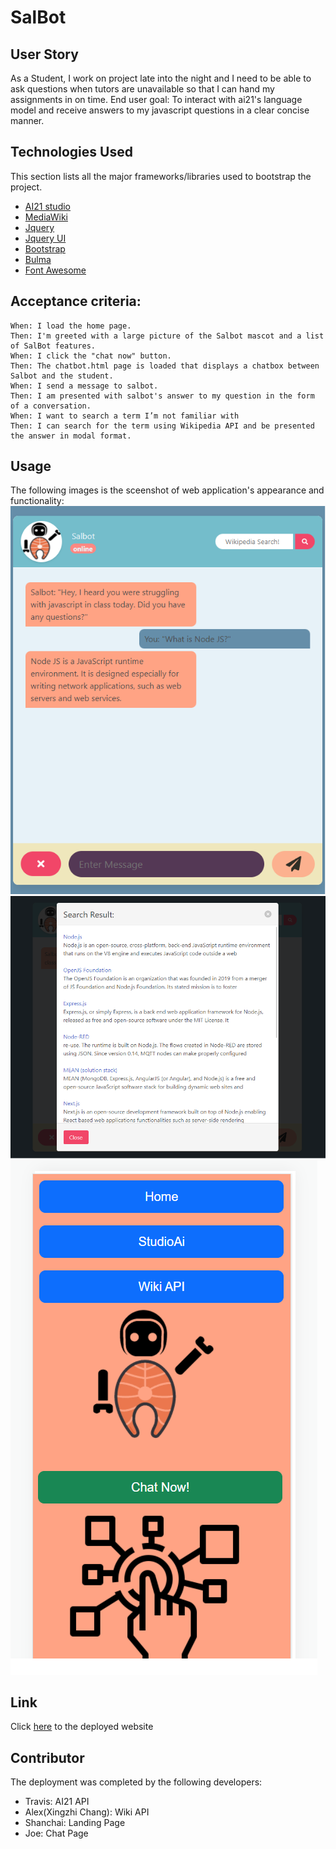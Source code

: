 # SalBot

## User Story

As a Student, I work on project late into the night and I need to be able to ask questions when tutors are unavailable so that I can hand my assignments in on time. End user goal: To interact with ai21's language model and receive answers to my javascript questions in a clear concise manner. 


## Technologies Used

This section lists all the major frameworks/libraries used to bootstrap the project. 
* [AI21 studio](https://www.ai21.com/studio)
* [MediaWiki](https://www.mediawiki.org/wiki/API:Main_page)
* [Jquery](https://jquery.com/)
* [Jquery UI](https://jqueryui.com/)
* [Bootstrap](https://getbootstrap.com/)
* [Bulma](https://bulma.io/)
* [Font Awesome](https://fontawesome.com/)


## Acceptance criteria:
```
When: I load the home page.
Then: I'm greeted with a large picture of the Salbot mascot and a list of SalBot features.
When: I click the "chat now" button.
Then: The chatbot.html page is loaded that displays a chatbox between Salbot and the student.
When: I send a message to salbot.
Then: I am presented with salbot's answer to my question in the form of a conversation.
When: I want to search a term I’m not familiar with
Then: I can search for the term using Wikipedia API and be presented the answer in modal format.
```

## Usage

The following images is the sceenshot of web application's appearance and functionality:
![screen shot1 of the website](./assets/images/screenshot1.png)
![screen shot1 of the website](./assets/images/screenshot2.png)
![screen shot1 of the website](./assets/images/screenshot3.png)

## Link

Click [here](https://jollypong.github.io/SalBot/) to the deployed website


## Contributor

The deployment was completed by the following developers:

* Travis: AI21 API
* Alex(Xingzhi Chang): Wiki API 
* Shanchai: Landing Page
* Joe: Chat Page
 

